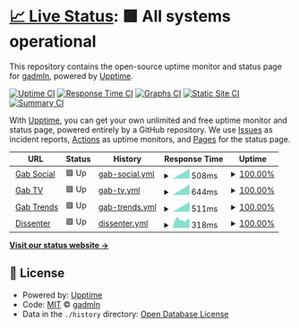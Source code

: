 # [📈 Live Status](https://gabstatus.com): <!--live status--> **🟩 All systems operational**

This repository contains the open-source uptime monitor and status page for [gadmln](https://gabstatus.com), powered by [Upptime](https://github.com/upptime/upptime).

[![Uptime CI](https://github.com/koj-co/upptime/workflows/Uptime%20CI/badge.svg)](https://github.com/koj-co/upptime/actions?query=workflow%3A%22Uptime+CI%22)
[![Response Time CI](https://github.com/koj-co/upptime/workflows/Response%20Time%20CI/badge.svg)](https://github.com/koj-co/upptime/actions?query=workflow%3A%22Response+Time+CI%22)
[![Graphs CI](https://github.com/koj-co/upptime/workflows/Graphs%20CI/badge.svg)](https://github.com/koj-co/upptime/actions?query=workflow%3A%22Graphs+CI%22)
[![Static Site CI](https://github.com/koj-co/upptime/workflows/Static%20Site%20CI/badge.svg)](https://github.com/koj-co/upptime/actions?query=workflow%3A%22Static+Site+CI%22)
[![Summary CI](https://github.com/koj-co/upptime/workflows/Summary%20CI/badge.svg)](https://github.com/koj-co/upptime/actions?query=workflow%3A%22Summary+CI%22)

With [Upptime](https://upptime.js.org), you can get your own unlimited and free uptime monitor and status page, powered entirely by a GitHub repository. We use [Issues](https://github.com/gadmln/gabstatus/issues) as incident reports, [Actions](https://github.com/gadmln/gabstatus/actions) as uptime monitors, and [Pages](https://gabstatus.com) for the status page.

<!--start: status pages-->
<!-- This summary is generated by Upptime (https://github.com/upptime/upptime) -->
<!-- Do not edit this manually, your changes will be overwritten -->
<!-- prettier-ignore -->
| URL | Status | History | Response Time | Uptime |
| --- | ------ | ------- | ------------- | ------ |
| <img alt="" src="https://favicons.githubusercontent.com/gab.com" height="13"> [Gab Social](https://gab.com) | 🟩 Up | [gab-social.yml](https://github.com/gadmln/gabstatus/commits/master/history/gab-social.yml) | <details><summary><img alt="Response time graph" src="./graphs/gab-social/response-time-week.png" height="20"> 508ms</summary><br><a href="https://gabstatus.com/history/gab-social"><img alt="Response time 508" src="https://img.shields.io/endpoint?url=https%3A%2F%2Fraw.githubusercontent.com%2Fgadmln%2Fgabstatus%2Fmaster%2Fapi%2Fgab-social%2Fresponse-time.json"></a><br><a href="https://gabstatus.com/history/gab-social"><img alt="24-hour response time 508" src="https://img.shields.io/endpoint?url=https%3A%2F%2Fraw.githubusercontent.com%2Fgadmln%2Fgabstatus%2Fmaster%2Fapi%2Fgab-social%2Fresponse-time-day.json"></a><br><a href="https://gabstatus.com/history/gab-social"><img alt="7-day response time 508" src="https://img.shields.io/endpoint?url=https%3A%2F%2Fraw.githubusercontent.com%2Fgadmln%2Fgabstatus%2Fmaster%2Fapi%2Fgab-social%2Fresponse-time-week.json"></a><br><a href="https://gabstatus.com/history/gab-social"><img alt="30-day response time 508" src="https://img.shields.io/endpoint?url=https%3A%2F%2Fraw.githubusercontent.com%2Fgadmln%2Fgabstatus%2Fmaster%2Fapi%2Fgab-social%2Fresponse-time-month.json"></a><br><a href="https://gabstatus.com/history/gab-social"><img alt="1-year response time 508" src="https://img.shields.io/endpoint?url=https%3A%2F%2Fraw.githubusercontent.com%2Fgadmln%2Fgabstatus%2Fmaster%2Fapi%2Fgab-social%2Fresponse-time-year.json"></a></details> | <details><summary><a href="https://gabstatus.com/history/gab-social">100.00%</a></summary><a href="https://gabstatus.com/history/gab-social"><img alt="All-time uptime 100.00%" src="https://img.shields.io/endpoint?url=https%3A%2F%2Fraw.githubusercontent.com%2Fgadmln%2Fgabstatus%2Fmaster%2Fapi%2Fgab-social%2Fuptime.json"></a><br><a href="https://gabstatus.com/history/gab-social"><img alt="24-hour uptime 100.00%" src="https://img.shields.io/endpoint?url=https%3A%2F%2Fraw.githubusercontent.com%2Fgadmln%2Fgabstatus%2Fmaster%2Fapi%2Fgab-social%2Fuptime-day.json"></a><br><a href="https://gabstatus.com/history/gab-social"><img alt="7-day uptime 100.00%" src="https://img.shields.io/endpoint?url=https%3A%2F%2Fraw.githubusercontent.com%2Fgadmln%2Fgabstatus%2Fmaster%2Fapi%2Fgab-social%2Fuptime-week.json"></a><br><a href="https://gabstatus.com/history/gab-social"><img alt="30-day uptime 100.00%" src="https://img.shields.io/endpoint?url=https%3A%2F%2Fraw.githubusercontent.com%2Fgadmln%2Fgabstatus%2Fmaster%2Fapi%2Fgab-social%2Fuptime-month.json"></a><br><a href="https://gabstatus.com/history/gab-social"><img alt="1-year uptime 100.00%" src="https://img.shields.io/endpoint?url=https%3A%2F%2Fraw.githubusercontent.com%2Fgadmln%2Fgabstatus%2Fmaster%2Fapi%2Fgab-social%2Fuptime-year.json"></a></details>
| <img alt="" src="https://favicons.githubusercontent.com/tv.gab.com" height="13"> [Gab TV](https://tv.gab.com) | 🟩 Up | [gab-tv.yml](https://github.com/gadmln/gabstatus/commits/master/history/gab-tv.yml) | <details><summary><img alt="Response time graph" src="./graphs/gab-tv/response-time-week.png" height="20"> 644ms</summary><br><a href="https://gabstatus.com/history/gab-tv"><img alt="Response time 644" src="https://img.shields.io/endpoint?url=https%3A%2F%2Fraw.githubusercontent.com%2Fgadmln%2Fgabstatus%2Fmaster%2Fapi%2Fgab-tv%2Fresponse-time.json"></a><br><a href="https://gabstatus.com/history/gab-tv"><img alt="24-hour response time 644" src="https://img.shields.io/endpoint?url=https%3A%2F%2Fraw.githubusercontent.com%2Fgadmln%2Fgabstatus%2Fmaster%2Fapi%2Fgab-tv%2Fresponse-time-day.json"></a><br><a href="https://gabstatus.com/history/gab-tv"><img alt="7-day response time 644" src="https://img.shields.io/endpoint?url=https%3A%2F%2Fraw.githubusercontent.com%2Fgadmln%2Fgabstatus%2Fmaster%2Fapi%2Fgab-tv%2Fresponse-time-week.json"></a><br><a href="https://gabstatus.com/history/gab-tv"><img alt="30-day response time 644" src="https://img.shields.io/endpoint?url=https%3A%2F%2Fraw.githubusercontent.com%2Fgadmln%2Fgabstatus%2Fmaster%2Fapi%2Fgab-tv%2Fresponse-time-month.json"></a><br><a href="https://gabstatus.com/history/gab-tv"><img alt="1-year response time 644" src="https://img.shields.io/endpoint?url=https%3A%2F%2Fraw.githubusercontent.com%2Fgadmln%2Fgabstatus%2Fmaster%2Fapi%2Fgab-tv%2Fresponse-time-year.json"></a></details> | <details><summary><a href="https://gabstatus.com/history/gab-tv">100.00%</a></summary><a href="https://gabstatus.com/history/gab-tv"><img alt="All-time uptime 100.00%" src="https://img.shields.io/endpoint?url=https%3A%2F%2Fraw.githubusercontent.com%2Fgadmln%2Fgabstatus%2Fmaster%2Fapi%2Fgab-tv%2Fuptime.json"></a><br><a href="https://gabstatus.com/history/gab-tv"><img alt="24-hour uptime 100.00%" src="https://img.shields.io/endpoint?url=https%3A%2F%2Fraw.githubusercontent.com%2Fgadmln%2Fgabstatus%2Fmaster%2Fapi%2Fgab-tv%2Fuptime-day.json"></a><br><a href="https://gabstatus.com/history/gab-tv"><img alt="7-day uptime 100.00%" src="https://img.shields.io/endpoint?url=https%3A%2F%2Fraw.githubusercontent.com%2Fgadmln%2Fgabstatus%2Fmaster%2Fapi%2Fgab-tv%2Fuptime-week.json"></a><br><a href="https://gabstatus.com/history/gab-tv"><img alt="30-day uptime 100.00%" src="https://img.shields.io/endpoint?url=https%3A%2F%2Fraw.githubusercontent.com%2Fgadmln%2Fgabstatus%2Fmaster%2Fapi%2Fgab-tv%2Fuptime-month.json"></a><br><a href="https://gabstatus.com/history/gab-tv"><img alt="1-year uptime 100.00%" src="https://img.shields.io/endpoint?url=https%3A%2F%2Fraw.githubusercontent.com%2Fgadmln%2Fgabstatus%2Fmaster%2Fapi%2Fgab-tv%2Fuptime-year.json"></a></details>
| <img alt="" src="https://favicons.githubusercontent.com/trends.gab.com" height="13"> [Gab Trends](https://trends.gab.com) | 🟩 Up | [gab-trends.yml](https://github.com/gadmln/gabstatus/commits/master/history/gab-trends.yml) | <details><summary><img alt="Response time graph" src="./graphs/gab-trends/response-time-week.png" height="20"> 511ms</summary><br><a href="https://gabstatus.com/history/gab-trends"><img alt="Response time 511" src="https://img.shields.io/endpoint?url=https%3A%2F%2Fraw.githubusercontent.com%2Fgadmln%2Fgabstatus%2Fmaster%2Fapi%2Fgab-trends%2Fresponse-time.json"></a><br><a href="https://gabstatus.com/history/gab-trends"><img alt="24-hour response time 511" src="https://img.shields.io/endpoint?url=https%3A%2F%2Fraw.githubusercontent.com%2Fgadmln%2Fgabstatus%2Fmaster%2Fapi%2Fgab-trends%2Fresponse-time-day.json"></a><br><a href="https://gabstatus.com/history/gab-trends"><img alt="7-day response time 511" src="https://img.shields.io/endpoint?url=https%3A%2F%2Fraw.githubusercontent.com%2Fgadmln%2Fgabstatus%2Fmaster%2Fapi%2Fgab-trends%2Fresponse-time-week.json"></a><br><a href="https://gabstatus.com/history/gab-trends"><img alt="30-day response time 511" src="https://img.shields.io/endpoint?url=https%3A%2F%2Fraw.githubusercontent.com%2Fgadmln%2Fgabstatus%2Fmaster%2Fapi%2Fgab-trends%2Fresponse-time-month.json"></a><br><a href="https://gabstatus.com/history/gab-trends"><img alt="1-year response time 511" src="https://img.shields.io/endpoint?url=https%3A%2F%2Fraw.githubusercontent.com%2Fgadmln%2Fgabstatus%2Fmaster%2Fapi%2Fgab-trends%2Fresponse-time-year.json"></a></details> | <details><summary><a href="https://gabstatus.com/history/gab-trends">100.00%</a></summary><a href="https://gabstatus.com/history/gab-trends"><img alt="All-time uptime 100.00%" src="https://img.shields.io/endpoint?url=https%3A%2F%2Fraw.githubusercontent.com%2Fgadmln%2Fgabstatus%2Fmaster%2Fapi%2Fgab-trends%2Fuptime.json"></a><br><a href="https://gabstatus.com/history/gab-trends"><img alt="24-hour uptime 100.00%" src="https://img.shields.io/endpoint?url=https%3A%2F%2Fraw.githubusercontent.com%2Fgadmln%2Fgabstatus%2Fmaster%2Fapi%2Fgab-trends%2Fuptime-day.json"></a><br><a href="https://gabstatus.com/history/gab-trends"><img alt="7-day uptime 100.00%" src="https://img.shields.io/endpoint?url=https%3A%2F%2Fraw.githubusercontent.com%2Fgadmln%2Fgabstatus%2Fmaster%2Fapi%2Fgab-trends%2Fuptime-week.json"></a><br><a href="https://gabstatus.com/history/gab-trends"><img alt="30-day uptime 100.00%" src="https://img.shields.io/endpoint?url=https%3A%2F%2Fraw.githubusercontent.com%2Fgadmln%2Fgabstatus%2Fmaster%2Fapi%2Fgab-trends%2Fuptime-month.json"></a><br><a href="https://gabstatus.com/history/gab-trends"><img alt="1-year uptime 100.00%" src="https://img.shields.io/endpoint?url=https%3A%2F%2Fraw.githubusercontent.com%2Fgadmln%2Fgabstatus%2Fmaster%2Fapi%2Fgab-trends%2Fuptime-year.json"></a></details>
| <img alt="" src="https://favicons.githubusercontent.com/dissenter.com" height="13"> [Dissenter](https://dissenter.com) | 🟩 Up | [dissenter.yml](https://github.com/gadmln/gabstatus/commits/master/history/dissenter.yml) | <details><summary><img alt="Response time graph" src="./graphs/dissenter/response-time-week.png" height="20"> 318ms</summary><br><a href="https://gabstatus.com/history/dissenter"><img alt="Response time 318" src="https://img.shields.io/endpoint?url=https%3A%2F%2Fraw.githubusercontent.com%2Fgadmln%2Fgabstatus%2Fmaster%2Fapi%2Fdissenter%2Fresponse-time.json"></a><br><a href="https://gabstatus.com/history/dissenter"><img alt="24-hour response time 318" src="https://img.shields.io/endpoint?url=https%3A%2F%2Fraw.githubusercontent.com%2Fgadmln%2Fgabstatus%2Fmaster%2Fapi%2Fdissenter%2Fresponse-time-day.json"></a><br><a href="https://gabstatus.com/history/dissenter"><img alt="7-day response time 318" src="https://img.shields.io/endpoint?url=https%3A%2F%2Fraw.githubusercontent.com%2Fgadmln%2Fgabstatus%2Fmaster%2Fapi%2Fdissenter%2Fresponse-time-week.json"></a><br><a href="https://gabstatus.com/history/dissenter"><img alt="30-day response time 318" src="https://img.shields.io/endpoint?url=https%3A%2F%2Fraw.githubusercontent.com%2Fgadmln%2Fgabstatus%2Fmaster%2Fapi%2Fdissenter%2Fresponse-time-month.json"></a><br><a href="https://gabstatus.com/history/dissenter"><img alt="1-year response time 318" src="https://img.shields.io/endpoint?url=https%3A%2F%2Fraw.githubusercontent.com%2Fgadmln%2Fgabstatus%2Fmaster%2Fapi%2Fdissenter%2Fresponse-time-year.json"></a></details> | <details><summary><a href="https://gabstatus.com/history/dissenter">100.00%</a></summary><a href="https://gabstatus.com/history/dissenter"><img alt="All-time uptime 100.00%" src="https://img.shields.io/endpoint?url=https%3A%2F%2Fraw.githubusercontent.com%2Fgadmln%2Fgabstatus%2Fmaster%2Fapi%2Fdissenter%2Fuptime.json"></a><br><a href="https://gabstatus.com/history/dissenter"><img alt="24-hour uptime 100.00%" src="https://img.shields.io/endpoint?url=https%3A%2F%2Fraw.githubusercontent.com%2Fgadmln%2Fgabstatus%2Fmaster%2Fapi%2Fdissenter%2Fuptime-day.json"></a><br><a href="https://gabstatus.com/history/dissenter"><img alt="7-day uptime 100.00%" src="https://img.shields.io/endpoint?url=https%3A%2F%2Fraw.githubusercontent.com%2Fgadmln%2Fgabstatus%2Fmaster%2Fapi%2Fdissenter%2Fuptime-week.json"></a><br><a href="https://gabstatus.com/history/dissenter"><img alt="30-day uptime 100.00%" src="https://img.shields.io/endpoint?url=https%3A%2F%2Fraw.githubusercontent.com%2Fgadmln%2Fgabstatus%2Fmaster%2Fapi%2Fdissenter%2Fuptime-month.json"></a><br><a href="https://gabstatus.com/history/dissenter"><img alt="1-year uptime 100.00%" src="https://img.shields.io/endpoint?url=https%3A%2F%2Fraw.githubusercontent.com%2Fgadmln%2Fgabstatus%2Fmaster%2Fapi%2Fdissenter%2Fuptime-year.json"></a></details>

<!--end: status pages-->

[**Visit our status website →**](https://gabstatus.com)

## 📄 License

- Powered by: [Upptime](https://github.com/upptime/upptime)
- Code: [MIT](./LICENSE) © [gadmln](https://gabstatus.com)
- Data in the `./history` directory: [Open Database License](https://opendatacommons.org/licenses/odbl/1-0/)
